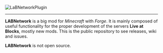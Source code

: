 ![LaBNetworkPlugin](http://www.liveatblocks.fr/template/images/main-head.png)
***


**LABNetwork** is a big mod for _Minecraft_ with _Forge_.
It is mainly composed of useful functionality for the proper development of the servers **Live at Blocks**, mostly new mods.
This is the public repository to see releases, wiki and issues.

**LABNetwork** is not open source.
